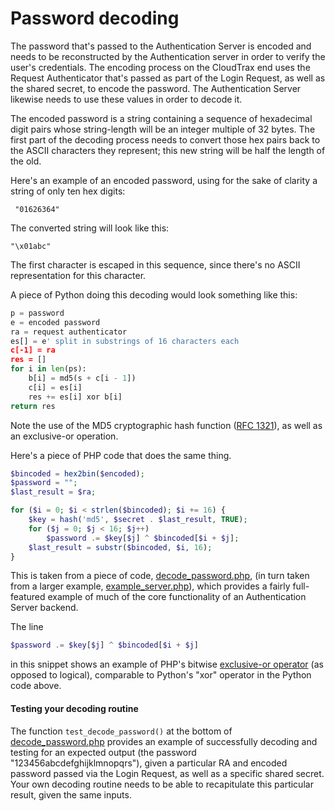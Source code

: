 # Password decoding

The password that's passed to the Authentication Server is encoded and needs to be reconstructed by the Authentication server in order to verify the user's credentials. The encoding process on the CloudTrax end uses the Request Authenticator that's passed as part of the Login Request, as well as the shared secret, to encode the password. The Authentication Server likewise needs to use these values in order to decode it.

The encoded password is a string containing a sequence of hexadecimal digit pairs whose string-length will be an integer multiple of 32 bytes. The first part of the decoding process needs to convert those hex pairs back to the ASCII characters they represent; this new string will be half the length of the old.

Here's an example of an encoded password, using for the sake of clarity a string of only ten hex digits:

` "01626364"`

The converted string will look like this:

`"\x01abc"`

The first character is escaped in this sequence, since there's no ASCII representation for this character.

A piece of Python doing this decoding would look something like this:

````python
p = password
e = encoded password
ra = request authenticator
es[] = e' split in substrings of 16 characters each
c[-1] = ra
res = []
for i in len(ps):
    b[i] = md5(s + c[i - 1])
    c[i] = es[i]
    res += es[i] xor b[i]
return res
````

Note the use of the MD5 cryptographic hash function ([RFC 1321](https://www.ietf.org/rfc/rfc1321.txt)), as well as an exclusive-or operation. 

Here's a piece of PHP code that does the same thing.

````php
$bincoded = hex2bin($encoded);
$password = "";
$last_result = $ra;

for ($i = 0; $i < strlen($bincoded); $i += 16) {
	$key = hash('md5', $secret . $last_result, TRUE);
	for ($j = 0; $j < 16; $j++)
		$password .= $key[$j] ^ $bincoded[$i + $j];
	$last_result = substr($bincoded, $i, 16);
}
````

This is taken from a piece of code, [decode_password.php](./code/php/decode_password.php), (in turn taken from a larger example,  [example_server.php](./code/php/example_server.php)), which provides a fairly full-featured example of much of the core functionality of an Authentication Server backend.

The line

```` php
$password .= $key[$j] ^ $bincoded[$i + $j]
````
in this snippet shows an example of PHP's bitwise [exclusive-or operator](http://php.net/manual/en/language.operators.bitwise.php) (as opposed to logical), comparable to Python's "xor" operator in the Python code above.
 
 <a name="test-decoding"></a>
#### Testing your decoding routine ####
The function `test_decode_password()` at the bottom of  [decode_password.php](./code/php/decode_password.php) provides an example of successfully decoding and testing for an expected output (the password "123456abcdefghijklmnopqrs"), given a particular RA and encoded password passed via the Login Request, as well as a specific shared secret. Your own decoding routine needs to be able to recapitulate this particular result, given the same inputs.



